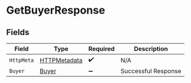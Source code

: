# GetBuyerResponse


## Fields

| Field                                                   | Type                                                    | Required                                                | Description                                             |
| ------------------------------------------------------- | ------------------------------------------------------- | ------------------------------------------------------- | ------------------------------------------------------- |
| `HttpMeta`                                              | [HTTPMetadata](../../Models/Components/HTTPMetadata.md) | :heavy_check_mark:                                      | N/A                                                     |
| `Buyer`                                                 | [Buyer](../../Models/Components/Buyer.md)               | :heavy_minus_sign:                                      | Successful Response                                     |